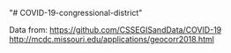 "# COVID-19-congressional-district" 

Data from:
https://github.com/CSSEGISandData/COVID-19
http://mcdc.missouri.edu/applications/geocorr2018.html
